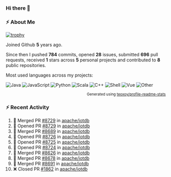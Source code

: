 ### Hi there 👋

### :zap: About Me

[![trophy](https://github-profile-trophy.vercel.app/?username=HTHou&theme=onedark)](https://github.com/ryo-ma/github-profile-trophy)
   
Joined Github **5** years ago.

Since then I pushed **784** commits, opened **28** issues, submitted **696** pull requests, received **1** stars across **5** personal projects and contributed to **8** public repositories.

Most used languages across my projects:

![Java](https://img.shields.io/static/v1?style=flat-square&label=%E2%A0%80&color=555&labelColor=%23b07219&message=Java%EF%B8%B194.4%25)
![JavaScript](https://img.shields.io/static/v1?style=flat-square&label=%E2%A0%80&color=555&labelColor=%23f1e05a&message=JavaScript%EF%B8%B11.4%25)
![Python](https://img.shields.io/static/v1?style=flat-square&label=%E2%A0%80&color=555&labelColor=%233572A5&message=Python%EF%B8%B10.7%25)
![Scala](https://img.shields.io/static/v1?style=flat-square&label=%E2%A0%80&color=555&labelColor=%23c22d40&message=Scala%EF%B8%B10.6%25)
![C++](https://img.shields.io/static/v1?style=flat-square&label=%E2%A0%80&color=555&labelColor=%23f34b7d&message=C%2B%2B%EF%B8%B10.6%25)
![Shell](https://img.shields.io/static/v1?style=flat-square&label=%E2%A0%80&color=555&labelColor=%2389e051&message=Shell%EF%B8%B10.4%25)
![Vue](https://img.shields.io/static/v1?style=flat-square&label=%E2%A0%80&color=555&labelColor=%2341b883&message=Vue%EF%B8%B10.3%25)
![Other](https://img.shields.io/static/v1?style=flat-square&label=%E2%A0%80&color=555&labelColor=%23ededed&message=Other%EF%B8%B11.2%25)

<p align="right"><sub>Generated using <a href="https://github.com/marketplace/actions/profile-readme-stats">teoxoy/profile-readme-stats</a></sub></p>


<!--![](https://github.com/HTHou/HTHou/blob/output/github-contribution-grid-snake.svg)-->

<!--![Haonan Hou's github stats](https://github-readme-stats.vercel.app/api?username=HTHou&count_private=true&show_icons=true&theme=onedark)-->

<!--![Haonan Hou's wakatime stats](https://github-readme-stats.vercel.app/api/wakatime?username=HTHou&layout=compact&theme=onedark)-->

<!--![Top Langs](https://github-readme-stats.vercel.app/api/top-langs/?username=HTHou&theme=onedark&layout=compact)-->

### :zap: Recent Activity
<!--START_SECTION:activity-->
1. 🎉 Merged PR [#8729](https://github.com/apache/iotdb/pull/8729) in [apache/iotdb](https://github.com/apache/iotdb)
2. 💪 Opened PR [#8729](https://github.com/apache/iotdb/pull/8729) in [apache/iotdb](https://github.com/apache/iotdb)
3. 🎉 Merged PR [#8689](https://github.com/apache/iotdb/pull/8689) in [apache/iotdb](https://github.com/apache/iotdb)
4. 💪 Opened PR [#8726](https://github.com/apache/iotdb/pull/8726) in [apache/iotdb](https://github.com/apache/iotdb)
5. 💪 Opened PR [#8725](https://github.com/apache/iotdb/pull/8725) in [apache/iotdb](https://github.com/apache/iotdb)
6. 💪 Opened PR [#8724](https://github.com/apache/iotdb/pull/8724) in [apache/iotdb](https://github.com/apache/iotdb)
7. 🎉 Merged PR [#8626](https://github.com/apache/iotdb/pull/8626) in [apache/iotdb](https://github.com/apache/iotdb)
8. 🎉 Merged PR [#8678](https://github.com/apache/iotdb/pull/8678) in [apache/iotdb](https://github.com/apache/iotdb)
9. 🎉 Merged PR [#8691](https://github.com/apache/iotdb/pull/8691) in [apache/iotdb](https://github.com/apache/iotdb)
10. ❌ Closed PR [#1862](https://github.com/apache/iotdb/pull/1862) in [apache/iotdb](https://github.com/apache/iotdb)
<!--END_SECTION:activity-->

<!--
**HTHou/HTHou** is a ✨ _special_ ✨ repository because its `README.md` (this file) appears on your GitHub profile.

Here are some ideas to get you started:

- 🔭 I’m currently working on ...
- 🌱 I’m currently learning ...
- 👯 I’m looking to collaborate on ...
- 🤔 I’m looking for help with ...
- 💬 Ask me about ...
- 📫 How to reach me: ...
- 😄 Pronouns: ...
- ⚡ Fun fact: ...
-->
